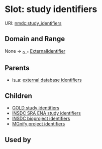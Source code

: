 
# Slot: study identifiers




URI: [nmdc:study_identifiers](https://microbiomedata/meta/study_identifiers)


## Domain and Range

None &#8594;  <sub>0..\*</sub> [ExternalIdentifier](types/ExternalIdentifier.md)

## Parents

 *  is_a: [external database identifiers](external_database_identifiers.md)

## Children

 *  [GOLD study identifiers](GOLD_study_identifiers.md)
 *  [INSDC SRA ENA study identifiers](INSDC_SRA_ENA_study_identifiers.md)
 *  [INSDC bioproject identifiers](INSDC_bioproject_identifiers.md)
 *  [MGnify project identifiers](MGnify_project_identifiers.md)

## Used by

